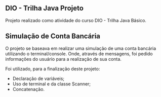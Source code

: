 ## DIO - Trilha Java Projeto

Projeto realizado como atividade do curso DIO - Trilha Java Básico.

## Simulação de Conta Bancária

O projeto se baseava em realizar uma simulação de uma conta bancária utilizando o terminal/console. Onde, através de mensagens, foi pedido informações do usuário para a realização de sua conta.

Foi utilizado, para a finalização deste projeto:
* Declaração de variáveis;
* Uso de terminal e da classe Scanner;
* Concatenação.
